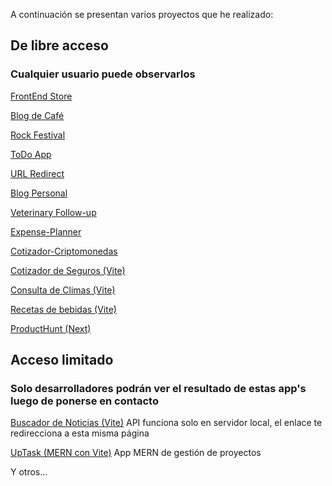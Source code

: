 A continuación se presentan varios proyectos que he realizado:

## De libre acceso 
### Cualquier usuario puede observarlos

<a href="https://forexamplestore.netlify.app/" target="_blank">FrontEnd Store</a>

<a href="https://coffeeknowledge.netlify.app/" target="_blank">Blog de Café</a>

<a href="https://rockfestivaladd.netlify.app/" target="_blank">Rock Festival</a>

<a href="https://todotask23bymaim.netlify.app/" target="_blank">ToDo App</a>

<a href="https://react-6fe97.web.app/" target="_blank">URL Redirect</a>

<a href="https://blogstatic.netlify.app/" target="_blank">Blog Personal</a>

<a href="https://veterinary-followup.netlify.app/" target="_blank">Veterinary Follow-up</a>

<a href="https://expense-planner-2023.netlify.app/" target="_blank">Expense-Planner</a>

<a href="https://cotizador-criptos-23.netlify.app/" target="_blank">Cotizador-Criptomonedas</a>



<a href="https://cotizadorseguros23.netlify.app/" target="_blank">Cotizador de Seguros (Vite)</a>

<a href="https://consultaclima24.netlify.app/" target="_blank">Consulta de Climas (Vite)</a>

<a href="https://recetasbebidas24.netlify.app/" target="_blank">Recetas de bebidas (Vite)</a>

<!-- <a href="https://quiosco-next-production.up.railway.app/" target="_blank">Quiosco App (Next)</a> -->

<a href="https://producthunt-next-eight.vercel.app/" target="_blank">ProductHunt (Next)</a>

## Acceso limitado 
### Solo desarrolladores podrán ver el resultado de estas app's luego de ponerse en contacto
<!-- <a href="https://06-guitar-remix.vercel.app/" target="_blank">GuitarLa (Remix)</a>:
Requiere despertar la API de strapi

<a href="https://guitarla-next-topaz.vercel.app/" target="_blank">GuitarLa (NextJs)</a>:
Requiere despertar la API de strapi -->

<a href="https://marioibarra.netlify.app/developments.html" target="_blank">Buscador de Noticias (Vite)</a>
API funciona solo en servidor local, el enlace te redirecciona a esta misma página

<a href="https://uptaskmern.vercel.app/" target="_blank">UpTask (MERN con Vite)</a>
App MERN de gestión de proyectos

<p>Y otros...</p>
